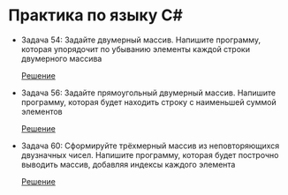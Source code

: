 # Практика по языку C#

* Задача 54: Задайте двумерный массив. Напишите программу, которая упорядочит по убыванию элементы каждой строки двумерного массива

  [Решение](Element_stroki_po_ubuvaniu/Program.cs) 

* Задача 56: Задайте прямоугольный двумерный массив. Напишите программу, которая будет находить строку с наименьшей суммой элементов
  
  [Решение](Stroka_s_naimensh_summoi/Program.cs)

* Задача 60: Сформируйте трёхмерный массив из неповторяющихся двузначных чисел. Напишите программу, которая будет построчно выводить массив, добавляя индексы каждого элемента

  [Решение](Trehmern_massiv_iz_nepovtor_chisel/Program.cs)
